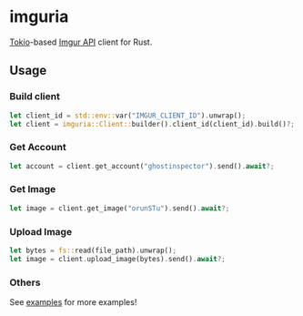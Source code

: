 # imguria

[Tokio](https://github.com/tokio-rs/tokio)-based [Imgur API](https://apidocs.imgur.com/) client for Rust.

## Usage

### Build client

```rust
let client_id = std::env::var("IMGUR_CLIENT_ID").unwrap();
let client = imguria::Client::builder().client_id(client_id).build()?;
```

### Get Account

```rust
let account = client.get_account("ghostinspector").send().await?;
```

### Get Image

```rust
let image = client.get_image("orunSTu").send().await?;
```

### Upload Image

```rust
let bytes = fs::read(file_path).unwrap();
let image = client.upload_image(bytes).send().await?;
```

### Others

See [examples](/examples) for more examples!
